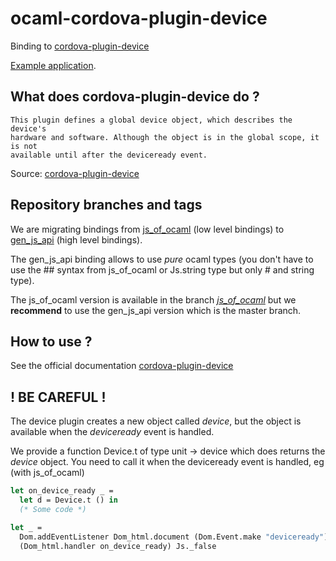 # ocaml-cordova-plugin-device

Binding to
[cordova-plugin-device](https://github.com/apache/cordova-plugin-device)

[Example
application](https://github.com/dannywillems/ocaml-cordova-plugin-device-example).

## What does cordova-plugin-device do ?

```
This plugin defines a global device object, which describes the device's
hardware and software. Although the object is in the global scope, it is not
available until after the deviceready event.
```

Source: [cordova-plugin-device](https://github.com/apache/cordova-plugin-device)

## Repository branches and tags

We are migrating bindings from
[js_of_ocaml](https://github.com/ocsigen/js_of_ocaml) (low level bindings) to
[gen_js_api](https://github.com/lexifi/gen_js_api) (high level bindings).

The gen_js_api binding allows to use *pure* ocaml types (you don't have to use
the ## syntax from js_of_ocaml or Js.string type but only # and string type).

The js_of_ocaml version is available in the branch
[*js_of_ocaml*](https://github.com/dannywillems/ocaml-cordova-plugin-device/tree/js_of_ocaml)
but we **recommend** to use the gen_js_api version which is the master branch.

## How to use ?

See the official documentation
[cordova-plugin-device](https://github.com/apache/cordova-plugin-device)

## ! BE CAREFUL !

The device plugin creates a new object called *device*, but the object is
available when the *deviceready* event is handled.

We provide a function Device.t of type unit -> device which does returns the
*device* object. You need to call it when the deviceready event is handled, eg
(with js_of_ocaml)

```OCaml
let on_device_ready _ =
  let d = Device.t () in
  (* Some code *)

let _ =
  Dom.addEventListener Dom_html.document (Dom.Event.make "deviceready")
  (Dom_html.handler on_device_ready) Js._false
```
